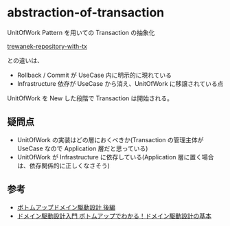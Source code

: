 # abstraction-of-transaction

UnitOfWork Pattern を用いての Transaction の抽象化

[trewanek-repository-with-tx](https://github.com/trewanek/trewanek-repository-with-tx)

との違いは、

- Rollback / Commit が UseCase 内に明示的に現れている
- Infrastructure 依存が UseCase から消え、UnitOfWork に移譲されている点

UnitOfWork を New した段階で Transaction は開始される。

## 疑問点

- UnitOfWork の実装はどの層におくべきか(Transaction の管理主体が UseCase なので Application 層だと思っている)
- UnitOfWork が Infrastructure に依存している(Application 層に置く場合は、依存関係的に正しくなさそう)

## 参考

- [ボトムアップドメイン駆動設計 後編](https://nrslib.com/bottomup-ddd-2/)
- [ドメイン駆動設計入門 ボトムアップでわかる！ドメイン駆動設計の基本](https://www.amazon.co.jp/dp/B082WXZVPC)
